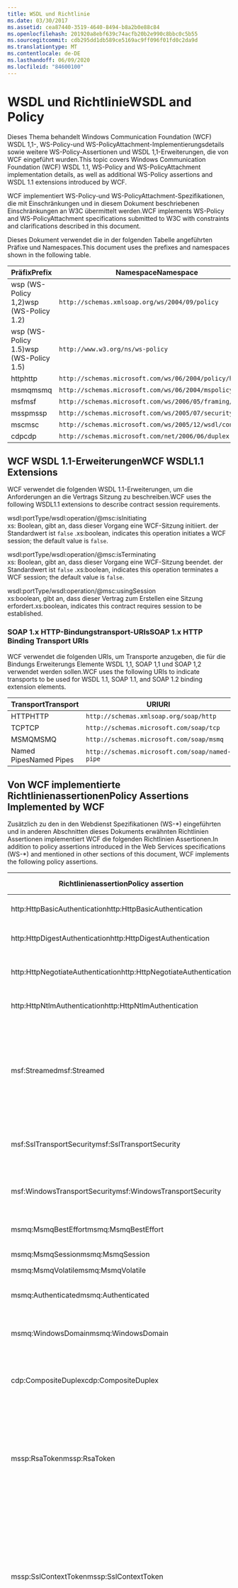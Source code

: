 ```yaml
---
title: WSDL und Richtlinie
ms.date: 03/30/2017
ms.assetid: cea87440-3519-4640-8494-b8a2b0e88c84
ms.openlocfilehash: 201920a8ebf639c74acfb20b2e990c8bbc0c5b55
ms.sourcegitcommit: cdb295dd1db589ce5169ac9ff096f01fd0c2da9d
ms.translationtype: MT
ms.contentlocale: de-DE
ms.lasthandoff: 06/09/2020
ms.locfileid: "84600100"
---
```

# <a name="wsdl-and-policy"></a><span data-ttu-id="238a8-102">WSDL und Richtlinie</span><span class="sxs-lookup"><span data-stu-id="238a8-102">WSDL and Policy</span></span>
<span data-ttu-id="238a8-103">Dieses Thema behandelt Windows Communication Foundation (WCF) WSDL 1,1-, WS-Policy-und WS-PolicyAttachment-Implementierungsdetails sowie weitere WS-Policy-Assertionen und WSDL 1,1-Erweiterungen, die von WCF eingeführt wurden.</span><span class="sxs-lookup"><span data-stu-id="238a8-103">This topic covers Windows Communication Foundation (WCF) WSDL 1.1, WS-Policy and WS-PolicyAttachment implementation details, as well as additional WS-Policy assertions and WSDL 1.1 extensions introduced by WCF.</span></span>  
  
 <span data-ttu-id="238a8-104">WCF implementiert WS-Policy-und WS-PolicyAttachment-Spezifikationen, die mit Einschränkungen und in diesem Dokument beschriebenen Einschränkungen an W3C übermittelt werden.</span><span class="sxs-lookup"><span data-stu-id="238a8-104">WCF implements WS-Policy and WS-PolicyAttachment specifications submitted to W3C with constraints and clarifications described in this document.</span></span>  
  
 <span data-ttu-id="238a8-105">Dieses Dokument verwendet die in der folgenden Tabelle angeführten Präfixe und Namespaces.</span><span class="sxs-lookup"><span data-stu-id="238a8-105">This document uses the prefixes and namespaces shown in the following table.</span></span>  
  
|<span data-ttu-id="238a8-106">Präfix</span><span class="sxs-lookup"><span data-stu-id="238a8-106">Prefix</span></span>|<span data-ttu-id="238a8-107">Namespace</span><span class="sxs-lookup"><span data-stu-id="238a8-107">Namespace</span></span>|  
|------------|---------------|  
|<span data-ttu-id="238a8-108">wsp (WS-Policy 1,2)</span><span class="sxs-lookup"><span data-stu-id="238a8-108">wsp (WS-Policy 1.2)</span></span>|`http://schemas.xmlsoap.org/ws/2004/09/policy`|  
|<span data-ttu-id="238a8-109">wsp (WS-Policy 1.5)</span><span class="sxs-lookup"><span data-stu-id="238a8-109">wsp (WS-Policy 1.5)</span></span>|`http://www.w3.org/ns/ws-policy`|  
|<span data-ttu-id="238a8-110">http</span><span class="sxs-lookup"><span data-stu-id="238a8-110">http</span></span>|`http://schemas.microsoft.com/ws/06/2004/policy/http`|  
|<span data-ttu-id="238a8-111">msmq</span><span class="sxs-lookup"><span data-stu-id="238a8-111">msmq</span></span>|`http://schemas.microsoft.com/ws/06/2004/mspolicy/msmq`|  
|<span data-ttu-id="238a8-112">msf</span><span class="sxs-lookup"><span data-stu-id="238a8-112">msf</span></span>|`http://schemas.microsoft.com/ws/2006/05/framing/policy`|  
|<span data-ttu-id="238a8-113">mssp</span><span class="sxs-lookup"><span data-stu-id="238a8-113">mssp</span></span>|`http://schemas.microsoft.com/ws/2005/07/securitypolicy`|  
|<span data-ttu-id="238a8-114">msc</span><span class="sxs-lookup"><span data-stu-id="238a8-114">msc</span></span>|`http://schemas.microsoft.com/ws/2005/12/wsdl/contract`|  
|<span data-ttu-id="238a8-115">cdp</span><span class="sxs-lookup"><span data-stu-id="238a8-115">cdp</span></span>|`http://schemas.microsoft.com/net/2006/06/duplex`|  
  
## <a name="wcf-wsdl11-extensions"></a><span data-ttu-id="238a8-116">WCF WSDL 1.1-Erweiterungen</span><span class="sxs-lookup"><span data-stu-id="238a8-116">WCF WSDL1.1 Extensions</span></span>  
 <span data-ttu-id="238a8-117">WCF verwendet die folgenden WSDL 1.1-Erweiterungen, um die Anforderungen an die Vertrags Sitzung zu beschreiben.</span><span class="sxs-lookup"><span data-stu-id="238a8-117">WCF uses the following WSDL1.1 extensions to describe contract session requirements.</span></span>  
  
 wsdl:portType/wsdl:operation/@msc:isInitiating  
 <span data-ttu-id="238a8-118">xs: Boolean, gibt an, dass dieser Vorgang eine WCF-Sitzung initiiert. der Standardwert ist `false` .</span><span class="sxs-lookup"><span data-stu-id="238a8-118">xs:boolean, indicates this operation initiates a WCF session; the default value is `false`.</span></span>  
  
 wsdl:portType/wsdl:operation/@msc:isTerminating  
 <span data-ttu-id="238a8-119">xs: Boolean, gibt an, dass dieser Vorgang eine WCF-Sitzung beendet. der Standardwert ist `false` .</span><span class="sxs-lookup"><span data-stu-id="238a8-119">xs:boolean, indicates this operation terminates a WCF session; the default value is `false`.</span></span>  
  
 wsdl:portType/wsdl:operation/@msc:usingSession  
 <span data-ttu-id="238a8-120">xs:boolean, gibt an, dass dieser Vertrag zum Erstellen eine Sitzung erfordert.</span><span class="sxs-lookup"><span data-stu-id="238a8-120">xs:boolean, indicates this contract requires session to be established.</span></span>  
  
### <a name="soap-1x-http-binding-transport-uris"></a><span data-ttu-id="238a8-121">SOAP 1.x HTTP-Bindungstransport-URIs</span><span class="sxs-lookup"><span data-stu-id="238a8-121">SOAP 1.x HTTP Binding Transport URIs</span></span>  
 <span data-ttu-id="238a8-122">WCF verwendet die folgenden URIs, um Transporte anzugeben, die für die Bindungs Erweiterungs Elemente WSDL 1,1, SOAP 1,1 und SOAP 1,2 verwendet werden sollen.</span><span class="sxs-lookup"><span data-stu-id="238a8-122">WCF uses the following URIs to indicate transports to be used for WSDL 1.1, SOAP 1.1, and SOAP 1.2 binding extension elements.</span></span>  
  
|<span data-ttu-id="238a8-123">Transport</span><span class="sxs-lookup"><span data-stu-id="238a8-123">Transport</span></span>|<span data-ttu-id="238a8-124">URI</span><span class="sxs-lookup"><span data-stu-id="238a8-124">URI</span></span>|  
|---------------|---------|  
|<span data-ttu-id="238a8-125">HTTP</span><span class="sxs-lookup"><span data-stu-id="238a8-125">HTTP</span></span>|`http://schemas.xmlsoap.org/soap/http`|  
|<span data-ttu-id="238a8-126">TCP</span><span class="sxs-lookup"><span data-stu-id="238a8-126">TCP</span></span>|`http://schemas.microsoft.com/soap/tcp`|  
|<span data-ttu-id="238a8-127">MSMQ</span><span class="sxs-lookup"><span data-stu-id="238a8-127">MSMQ</span></span>|`http://schemas.microsoft.com/soap/msmq`|  
|<span data-ttu-id="238a8-128">Named Pipes</span><span class="sxs-lookup"><span data-stu-id="238a8-128">Named Pipes</span></span>|`http://schemas.microsoft.com/soap/named-pipe`|  
  
## <a name="policy-assertions-implemented-by-wcf"></a><span data-ttu-id="238a8-129">Von WCF implementierte Richtlinienassertionen</span><span class="sxs-lookup"><span data-stu-id="238a8-129">Policy Assertions Implemented by WCF</span></span>  
 <span data-ttu-id="238a8-130">Zusätzlich zu den in den Webdienst Spezifikationen (WS-\*) eingeführten und in anderen Abschnitten dieses Dokuments erwähnten Richtlinien Assertionen implementiert WCF die folgenden Richtlinien Assertionen.</span><span class="sxs-lookup"><span data-stu-id="238a8-130">In addition to policy assertions introduced in the Web Services specifications (WS-\*) and mentioned in other sections of this document, WCF implements the following policy assertions.</span></span>  
  
|<span data-ttu-id="238a8-131">Richtlinienassertion</span><span class="sxs-lookup"><span data-stu-id="238a8-131">Policy assertion</span></span>|<span data-ttu-id="238a8-132">Richtliniensubjekt</span><span class="sxs-lookup"><span data-stu-id="238a8-132">Policy subject</span></span>|<span data-ttu-id="238a8-133">BESCHREIBUNG</span><span class="sxs-lookup"><span data-stu-id="238a8-133">Description</span></span>|  
|----------------------|--------------------|-----------------|  
|<span data-ttu-id="238a8-134">http:HttpBasicAuthentication</span><span class="sxs-lookup"><span data-stu-id="238a8-134">http:HttpBasicAuthentication</span></span>|<span data-ttu-id="238a8-135">Endpunkt</span><span class="sxs-lookup"><span data-stu-id="238a8-135">Endpoint</span></span>|<span data-ttu-id="238a8-136">Endpunkt verwendet die HTTP-Standardauthentifizierung.</span><span class="sxs-lookup"><span data-stu-id="238a8-136">Endpoint uses HTTP Basic Authentication.</span></span>|  
|<span data-ttu-id="238a8-137">http:HttpDigestAuthentication</span><span class="sxs-lookup"><span data-stu-id="238a8-137">http:HttpDigestAuthentication</span></span>|<span data-ttu-id="238a8-138">Endpunkt</span><span class="sxs-lookup"><span data-stu-id="238a8-138">Endpoint</span></span>|<span data-ttu-id="238a8-139">Endpunkt verwendet die HTTP-Hashwertauthentifizierung.</span><span class="sxs-lookup"><span data-stu-id="238a8-139">Endpoint uses HTTP Digest Authentication.</span></span>|  
|<span data-ttu-id="238a8-140">http:HttpNegotiateAuthentication</span><span class="sxs-lookup"><span data-stu-id="238a8-140">http:HttpNegotiateAuthentication</span></span>|<span data-ttu-id="238a8-141">Endpunkt</span><span class="sxs-lookup"><span data-stu-id="238a8-141">Endpoint</span></span>|<span data-ttu-id="238a8-142">Endpunkt verwendet die HTTP-Negotiate-Authentifizierung.</span><span class="sxs-lookup"><span data-stu-id="238a8-142">Endpoint uses HTTP Negotiate Authentication.</span></span>|  
|<span data-ttu-id="238a8-143">http:HttpNtlmAuthentication</span><span class="sxs-lookup"><span data-stu-id="238a8-143">http:HttpNtlmAuthentication</span></span>|<span data-ttu-id="238a8-144">Endpunkt</span><span class="sxs-lookup"><span data-stu-id="238a8-144">Endpoint</span></span>|<span data-ttu-id="238a8-145">Endpunkt verwendet die HTTP-NTLM-Authentifizierung.</span><span class="sxs-lookup"><span data-stu-id="238a8-145">Endpoint uses HTTP NTLM Authentication.</span></span>|  
|<span data-ttu-id="238a8-146">msf:Streamed</span><span class="sxs-lookup"><span data-stu-id="238a8-146">msf:Streamed</span></span>|<span data-ttu-id="238a8-147">Endpunkt</span><span class="sxs-lookup"><span data-stu-id="238a8-147">Endpoint</span></span>|<span data-ttu-id="238a8-148">Endpunkt verwendet Stream-Nachrichtenrahmen.</span><span class="sxs-lookup"><span data-stu-id="238a8-148">Endpoint uses streamed message framing.</span></span> <span data-ttu-id="238a8-149">Diese Assertion wird mit dem für Transporte wie TCP bereitgestellten Message Framing-Protokoll und benannte Pipes verwendet.</span><span class="sxs-lookup"><span data-stu-id="238a8-149">This assertion is used with the Message Framing protocol provided for transports such as TCP, and named pipes.</span></span>|  
|<span data-ttu-id="238a8-150">msf:SslTransportSecurity</span><span class="sxs-lookup"><span data-stu-id="238a8-150">msf:SslTransportSecurity</span></span>|<span data-ttu-id="238a8-151">Endpunkt</span><span class="sxs-lookup"><span data-stu-id="238a8-151">Endpoint</span></span>|<span data-ttu-id="238a8-152">Endpunkt verwendet TLS (Transport Layer Security) mit Nachrichtenrahmen.</span><span class="sxs-lookup"><span data-stu-id="238a8-152">Endpoint uses transport-layer security (TLS) with message framing.</span></span>|  
|<span data-ttu-id="238a8-153">msf:WindowsTransportSecurity</span><span class="sxs-lookup"><span data-stu-id="238a8-153">msf:WindowsTransportSecurity</span></span>|<span data-ttu-id="238a8-154">Endpunkt</span><span class="sxs-lookup"><span data-stu-id="238a8-154">Endpoint</span></span>|<span data-ttu-id="238a8-155">Endpunkt verwendet SPNEGO (Security Provider Negotiation) mit Nachrichtenrahmen.</span><span class="sxs-lookup"><span data-stu-id="238a8-155">Endpoint uses Security Provider Negotiation (SPNEGO) with message framing.</span></span>|  
|<span data-ttu-id="238a8-156">msmq:MsmqBestEffort</span><span class="sxs-lookup"><span data-stu-id="238a8-156">msmq:MsmqBestEffort</span></span>|<span data-ttu-id="238a8-157">Endpunkt</span><span class="sxs-lookup"><span data-stu-id="238a8-157">Endpoint</span></span>|<span data-ttu-id="238a8-158">MSMQ mit Best-Effort-Garantien.</span><span class="sxs-lookup"><span data-stu-id="238a8-158">MSMQ with best-effort guarantees.</span></span>|  
|<span data-ttu-id="238a8-159">msmq:MsmqSession</span><span class="sxs-lookup"><span data-stu-id="238a8-159">msmq:MsmqSession</span></span>|<span data-ttu-id="238a8-160">Endpunkt</span><span class="sxs-lookup"><span data-stu-id="238a8-160">Endpoint</span></span>|<span data-ttu-id="238a8-161">MSMQ mit Sitzungsgarantien.</span><span class="sxs-lookup"><span data-stu-id="238a8-161">MSMQ with Session guarantees.</span></span>|  
|<span data-ttu-id="238a8-162">msmq:MsmqVolatile</span><span class="sxs-lookup"><span data-stu-id="238a8-162">msmq:MsmqVolatile</span></span>|<span data-ttu-id="238a8-163">Endpunkt</span><span class="sxs-lookup"><span data-stu-id="238a8-163">Endpoint</span></span>|<span data-ttu-id="238a8-164">MSMQ Volatile.</span><span class="sxs-lookup"><span data-stu-id="238a8-164">MSMQ Volatile.</span></span>|  
|<span data-ttu-id="238a8-165">msmq:Authenticated</span><span class="sxs-lookup"><span data-stu-id="238a8-165">msmq:Authenticated</span></span>|<span data-ttu-id="238a8-166">Endpunkt</span><span class="sxs-lookup"><span data-stu-id="238a8-166">Endpoint</span></span>|<span data-ttu-id="238a8-167">Die Authentifizierung wird mit dem MSMQ-Transport verwendet.</span><span class="sxs-lookup"><span data-stu-id="238a8-167">Authentication is used with MSMQ transport.</span></span>|  
|<span data-ttu-id="238a8-168">msmq:WindowsDomain</span><span class="sxs-lookup"><span data-stu-id="238a8-168">msmq:WindowsDomain</span></span>|<span data-ttu-id="238a8-169">Endpunkt</span><span class="sxs-lookup"><span data-stu-id="238a8-169">Endpoint</span></span>|<span data-ttu-id="238a8-170">MSMQ verwendet die Windows-Domänenauthentifizierung.</span><span class="sxs-lookup"><span data-stu-id="238a8-170">MSMQ uses Windows Domain authentication.</span></span>|  
|<span data-ttu-id="238a8-171">cdp:CompositeDuplex</span><span class="sxs-lookup"><span data-stu-id="238a8-171">cdp:CompositeDuplex</span></span>|<span data-ttu-id="238a8-172">Endpunkt</span><span class="sxs-lookup"><span data-stu-id="238a8-172">Endpoint</span></span>|<span data-ttu-id="238a8-173">Endpunkt verwendet zwei separate umgekehrte Transportverbindungen für ein- und ausgehende Nachrichten.</span><span class="sxs-lookup"><span data-stu-id="238a8-173">Endpoint uses two separate converse transport connections for in and out messages.</span></span>|  
|<span data-ttu-id="238a8-174">mssp:RsaToken</span><span class="sxs-lookup"><span data-stu-id="238a8-174">mssp:RsaToken</span></span>|<span data-ttu-id="238a8-175">geschachtelt</span><span class="sxs-lookup"><span data-stu-id="238a8-175">Nested</span></span>|<span data-ttu-id="238a8-176">RSA-Schlüsseltokenassertion.</span><span class="sxs-lookup"><span data-stu-id="238a8-176">RSA key token assertion.</span></span> <span data-ttu-id="238a8-177">Diese Anforderung wird in der Regel durch einen als Teil der Schlüsselinformationen in einer unterzeichnenden Signatur direkt serialisierten RSA-Schlüssel erfüllt.</span><span class="sxs-lookup"><span data-stu-id="238a8-177">This requirement is typically satisfied by an RSA key serialized directly as part of the key information in an endorsing signature.</span></span>|  
|<span data-ttu-id="238a8-178">mssp:SslContextToken</span><span class="sxs-lookup"><span data-stu-id="238a8-178">mssp:SslContextToken</span></span>|<span data-ttu-id="238a8-179">geschachtelt</span><span class="sxs-lookup"><span data-stu-id="238a8-179">Nested</span></span>|<span data-ttu-id="238a8-180">Erfordert, dass ein mit binärem TLS-Handshake mit WS-Trust abgerufener SecurityContextToken verwendet wird.</span><span class="sxs-lookup"><span data-stu-id="238a8-180">Requires that a SecurityContextToken obtained using binary TLS handshake using WS-Trust be used.</span></span> <span data-ttu-id="238a8-181">Geschachtelte Assertionen umfassen: sp:RequireDerivedKeys, mssp:MustNotSendCancel, mssp:RequireClientCertificate.</span><span class="sxs-lookup"><span data-stu-id="238a8-181">Nested assertions include: sp:RequireDerivedKeys, mssp:MustNotSendCancel, mssp:RequireClientCertificate.</span></span>|  
|<span data-ttu-id="238a8-182">mssp:MustNotSendCancel</span><span class="sxs-lookup"><span data-stu-id="238a8-182">mssp:MustNotSendCancel</span></span>|<span data-ttu-id="238a8-183">geschachtelt</span><span class="sxs-lookup"><span data-stu-id="238a8-183">Nested</span></span>|<span data-ttu-id="238a8-184">Gibt eine Anforderung an, dass Anforderungssicherheitstoken (Request Security Token, RST)-Anforderungsnachrichten [WS-Trust], die die Cancel-Bindung [WS-Trust, WS-SC] verwenden, nicht an den Aussteller eines bestimmten SecurityContextToken gesendet werden.</span><span class="sxs-lookup"><span data-stu-id="238a8-184">Specifies a requirement that a request security token (RST) request messages [WS-Trust] using the Cancel binding [WS-Trust, WS-SC] not be sent to the issuer of a given SecurityContextToken.</span></span> <span data-ttu-id="238a8-185">Wenn diese Assertion vorhanden ist, dürfen solche Anforderungsnachrichten nicht an den Aussteller gesendet werden.</span><span class="sxs-lookup"><span data-stu-id="238a8-185">If this assertion is present, then such request messages must not be sent to the issuer.</span></span> <span data-ttu-id="238a8-186">Wenn diese Assertion nicht vorhanden ist, können solche Anforderungsnachrichten an den Aussteller gesendet werden.</span><span class="sxs-lookup"><span data-stu-id="238a8-186">If this assertion is not present, then such request messages can be sent to the issuer.</span></span>|  
|<span data-ttu-id="238a8-187">mssp:RequireClientCertificate</span><span class="sxs-lookup"><span data-stu-id="238a8-187">mssp:RequireClientCertificate</span></span>|<span data-ttu-id="238a8-188">geschachtelt</span><span class="sxs-lookup"><span data-stu-id="238a8-188">Nested</span></span>|<span data-ttu-id="238a8-189">Dieses optionale Element gibt die Anforderung an, dass ein Clientzertifikat als Teil des TLSNEGO-Protokolls bereitgestellt wird.</span><span class="sxs-lookup"><span data-stu-id="238a8-189">This optional element specifies a requirement for a client certificate to be provided as part of the TLSNEGO protocol.</span></span> <span data-ttu-id="238a8-190">Wenn diese Assertion vorhanden ist, muss ein Clientzertifikat bereitgestellt werden.</span><span class="sxs-lookup"><span data-stu-id="238a8-190">If this assertion is present, then a client certificate must be provided.</span></span> <span data-ttu-id="238a8-191">Wenn diese Assertion nicht vorhanden ist, darf kein Clientzertifikat bereitgestellt werden.</span><span class="sxs-lookup"><span data-stu-id="238a8-191">If this assertion is not present, then a client certificate must not be provided.</span></span> <span data-ttu-id="238a8-192">Diese Assertion darf nicht außerhalb von mssp:SslContextToken verwendet werden.</span><span class="sxs-lookup"><span data-stu-id="238a8-192">This assertion must not be used outside of mssp:SslContextToken.</span></span>|  
  
## <a name="see-also"></a><span data-ttu-id="238a8-193">Weitere Informationen</span><span class="sxs-lookup"><span data-stu-id="238a8-193">See also</span></span>

- [<span data-ttu-id="238a8-194">Benutzerdefinierte WSDL-Veröffentlichung</span><span class="sxs-lookup"><span data-stu-id="238a8-194">Custom WSDL Publication</span></span>](../samples/custom-wsdl-publication.md)
- [<span data-ttu-id="238a8-195">Vorgehensweise: Exportieren von benutzerdefinierten WSDL-Informationen</span><span class="sxs-lookup"><span data-stu-id="238a8-195">How to: Export Custom WSDL</span></span>](../extending/how-to-export-custom-wsdl.md)
- [<span data-ttu-id="238a8-196">Vorgehensweise: Importieren von benutzerdefinierten WSDL-Informationen</span><span class="sxs-lookup"><span data-stu-id="238a8-196">How to: Import Custom WSDL</span></span>](../extending/how-to-import-custom-wsdl.md)
